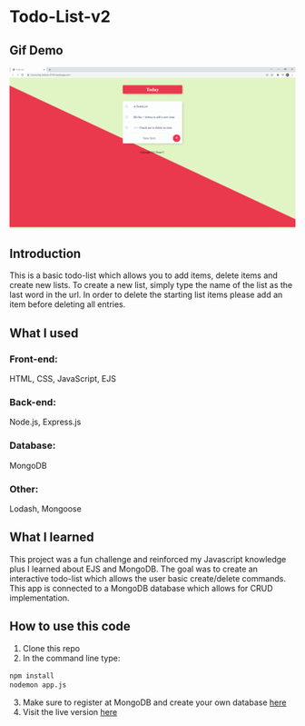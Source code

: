 # Todo-List-v2

## Gif Demo
![todo-list](Readme/todo-list.gif)

## Introduction

This is a basic todo-list which allows you to add items, delete items and create new lists.
To create a new list, simply type the name of the list as the last word in the url.
In order to delete the starting list items please add an item before deleting all entries.

## What I used

### Front-end: 
HTML, CSS, JavaScript, EJS

### Back-end: 
Node.js, Express.js

### Database: 
MongoDB

### Other: 
Lodash, Mongoose

## What I learned

This project was a fun challenge and reinforced my Javascript knowledge plus I learned about EJS and MongoDB. 
The goal was to create an interactive todo-list which allows the user basic create/delete commands.
This app is connected to a MongoDB database which allows for CRUD implementation.


## How to use this code
1. Clone this repo
2. In the command line type: 
  ```sh
  npm install
  nodemon app.js
  ```
3. Make sure to register at MongoDB and create your own database [here](https://www.mongodb.com/)
4. Visit the live version [here](https://murmuring-hollows-67781.herokuapp.com/)
